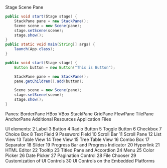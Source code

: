 Stage
Scene
Pane

```java
public void start(Stage stage) {
    StackPane pane = new StackPane();
    Scene scene = new Scene(pane);
    stage.setScene(scene);
    stage.show();
}
public static void main(String[] args) {
    launch(App.class);
}
```

```java
public void start(Stage stage) {
    Button button = new Button("This is Button");

    StackPane pane = new StackPane();
    pane.getChildren().add(button);

    Scene scene = new Scene(pane);
    stage.setScene(scene);
    stage.show();
}
```

Panes:
BorderPane
HBox
VBox
StackPane
GridPane
FlowPane
TilePane
AnchorPane
Additional Resources
Application Files

UI elements:
2 Label
3 Button
4 Radio Button
5 Toggle Button
6 Checkbox
7 Choice Box
8 Text Field
9 Password Field
10 Scroll Bar
11 Scroll Pane
12 List View
13 Table View
14 Tree View
15 Tree Table View
16 Combo Box
17 Separator
18 Slider
19 Progress Bar and Progress Indicator
20 Hyperlink
21 HTML Editor
22 Tooltip
23 Titled Pane and Accordion
24 Menu
25 Color Picker
26 Date Picker
27 Pagination Control
28 File Chooser
29 Customization of UI Controls
30 UI Controls on the Embedded Platforms


